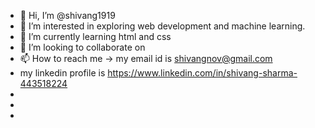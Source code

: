 - 👋 Hi, I’m @shivang1919
- 👀 I’m interested in exploring web development and machine learning.
- 🌱 I’m currently learning html and css
- 💞️ I’m looking to collaborate on 
- 📫 How to reach me -> my email id is shivangnov@gmail.com
- my linkedin profile is https://www.linkedin.com/in/shivang-sharma-443518224 
- 
- 
- 

<!---
shivang1919/shivang1919 is a ✨ special ✨ repository because its `README.md` (this file) appears on your GitHub profile.
You can click the Preview link to take a look at your changes.
--->
